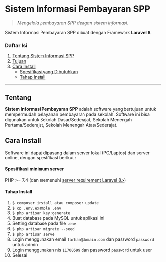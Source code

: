 # Sistem Informasi Pembayaran SPP

> _Mengelola pembayaran SPP dengan sistem informasi._

Sistem Informasi Pembayaran SPP dibuat dengan Framework **Laravel 8**

### Daftar Isi

1. [Tentang Sistem Informasi SPP](#tentang)
2. [Tujuan](#tujuan)
3. [Cara Install](#cara-install)
    - [Spesifikasi yang Dibutuhkan](#spesifikasi-minimum-server)
    - [Tahap Install](#tahap-install)

---

## Tentang

**Sistem Informasi Pembayaran SPP** adalah software yang bertujuan untuk mempermudah pelayanan pembayaran pada sekolah. Software ini bisa digunakan untuk Sekolah Dasar/Sederajat, Sekolah Menengah Pertama/Sederajat, Sekolah Menengah Atas/Sederajat.

## Cara Install

Software ini dapat dipasang dalam server lokal (PC/Laptop) dan server online, dengan spesifikasi berikut :

#### Spesifikasi minimum server

PHP >= 7.4 (dan memenuhi [server requirement Laravel 8.x](https://laravel.com/docs/8.x/deployment#server-requirements))

#### Tahap Install

1. `$ composer install atau composer update`
2. `$ cp .env.example .env`
3. `$ php artisan key:generate`
4. Buat database pada MySQL untuk aplikasi ini
5. Setting database pada file `.env`
6. `$ php artisan migrate --seed`
7. `$ php artisan serve`
8. Login menggunakan email `farhan@domain.com` dan password `password` untuk admin
9. Login menggunakan nis `11700599` dan password `password` untuk user
10. Selesai
